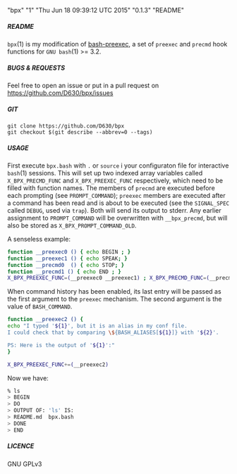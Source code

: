 "bpx" "1" "Thu Jun 18 09:39:12 UTC 2015" "0.1.3" "README"

##### README

`bpx`(1) is my modification of [bash-preexec](https://github.com/rcaloras/bash-preexec), a set of `preexec` and `precmd` hook functions for `GNU bash`(1) >= 3.2.

##### BUGS & REQUESTS

Feel free to open an issue or put in a pull request on https://github.com/D630/bpx/issues

##### GIT

```
git clone https://github.com/D630/bpx
git checkout $(git describe --abbrev=0 --tags)
```

##### USAGE

First execute `bpx.bash` with `.` or `source` i your configuraton file for interactive `bash`(1) sessions. This will set up two indexed array variables called `X_BPX_PRECMD_FUNC` and `X_BPX_PREEXEC_FUNC` respectively, which need to be filled with function names. The members of `precmd` are executed before each prompting (see `PROMPT_COMMAND`); `preexec` members are executed after a command has been read and is about to be executed (see the `SIGNAL_SPEC` called `DEBUG`, used via `trap`). Both will send its output to stderr. Any earlier assignment to `PROMPT_COMMAND` will be overwritten with `__bpx_precmd`, but will also be stored as `X_BPX_PROMPT_COMMAND_OLD`.

A senseless example:

```sh
function __preexec0 () { echo BEGIN ; }
function __preexec1 () { echo SPEAK; }
function __precmd0  () { echo STOP; }
function __precmd1 () { echo END ; }
X_BPX_PREEXEC_FUNC=(__preexec0 __preexec1) ; X_BPX_PRECMD_FUNC=(__precmd0 __precmd1)
```

When command history has been enabled, its last entry will be passed as the first argument to the `preexec` mechanism. The second argument is the value of `BASH_COMMAND`.

```sh
function __preexec2 () {
echo "I typed '${1}', but it is an alias in my conf file.
I could check that by comparing \${BASH_ALIASES[${1}]} with '${2}'.

PS: Here is the output of '${1}':"
}

X_BPX_PREEXEC_FUNC+=(__preexec2)
```

Now we have:

```sh
% ls
> BEGIN
> DO
> OUTPUT OF: 'ls' IS:
> README.md  bpx.bash
> DONE
> END
```

##### LICENCE

GNU GPLv3
